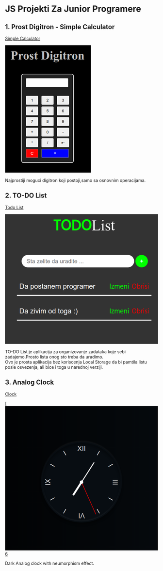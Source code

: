 # JS Projekti Za Junior Programere
## 1. Prost Digitron - Simple Calculator
[Simple Calculator](https://milan-micic.github.io/js-juniors/SimpleDigitron/simpleCalculator.html "Simple Calculator")  

[![simple calculator image][1]][2]

[1]: img/SimpleCalculator.png
[2]: https://milan-micic.github.io/js-juniors/SimpleDigitron/simpleCalculator.html

Najprostiji moguci digitron koji postoji,samo sa osnovnim operacijama.

## 2. TO-DO List
[Todo List](https://milan-micic.github.io/js-juniors/todoList "TODO List")  

[![todo list app image][3]][4]

[3]: img/todolist.png
[4]: https://milan-micic.github.io/js-juniors/todoList  

TO-DO List je aplikacija za organizovanje zadataka koje sebi zadajemo.Prosto lista onog sto treba da uradimo.  
Ovo je prosta aplikacija bez koriscenja Local Storage da bi pamtila listu posle osvezenja, ali bice i toga u narednoj verziji.

## 3. Analog Clock
[Clock](https://milan-micic.github.io/js-juniors/clock)  

[![clock app image][5][6]

[5]: img/clock.png
[6]: https://milan-micic.github.io/js-juniors/clock  

Dark Analog clock with neumorphism effect.